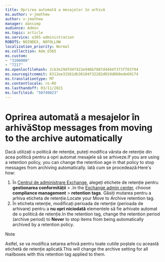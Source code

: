 ```yaml
---
title: Oprirea automată a mesajelor în arhivă
ms.author: v-jmathew
author: v-jmathew
manager: dansimp
audience: Admin
ms.topic: article
ms.service: o365-administration
ROBOTS: NOINDEX, NOFOLLOW
localization_priority: Normal
ms.collection: Adm_O365
ms.custom:
- "3100008"
- "7217"
ms.openlocfilehash: 2cb3e29dfd4f422e946b7887d4d44f373ff03794
ms.sourcegitcommit: 6312ee31561db36104f32282d019d069ede69174
ms.translationtype: MT
ms.contentlocale: ro-RO
ms.lasthandoff: 03/11/2021
ms.locfileid: "50749823"
---
```

# <a name="stop-messages-from-moving-to-the-archive-automatically"></a><span data-ttu-id="1ab13-102">Oprirea automată a mesajelor în arhivă</span><span class="sxs-lookup"><span data-stu-id="1ab13-102">Stop messages from moving to the archive automatically</span></span>

<span data-ttu-id="1ab13-103">Dacă utilizați o politică de retenție, puteți modifica vârsta de retenție din acea politică pentru a opri automat mesajele să se arhiveze.</span><span class="sxs-lookup"><span data-stu-id="1ab13-103">If you are using a retention policy, you can change the retention age in that policy to stop messages from archiving automatically.</span></span> <span data-ttu-id="1ab13-104">Iată cum se procedează:</span><span class="sxs-lookup"><span data-stu-id="1ab13-104">Here's how:</span></span>

1. <span data-ttu-id="1ab13-105">În [Centrul de administrare Exchange](https://go.microsoft.com/fwlink/?linkid=2059104), alegeți etichete de retenție pentru **gestionarea conformității**  >  .</span><span class="sxs-lookup"><span data-stu-id="1ab13-105">In the [Exchange admin center](https://go.microsoft.com/fwlink/?linkid=2059104), choose **compliance management** > **retention tags**.</span></span> <span data-ttu-id="1ab13-106">Găsiți mutarea pentru a arhiva eticheta de retenție.</span><span class="sxs-lookup"><span data-stu-id="1ab13-106">Locate your Move to Archive retention tag.</span></span>
2. <span data-ttu-id="1ab13-107">În eticheta retenție, modificați perioada de retenție (perioada de arhivare) pentru a **nu opri niciodată** elementele să fie arhivate automat de o politică de retenție.</span><span class="sxs-lookup"><span data-stu-id="1ab13-107">In the retention tag, change the retention period (archive period) to **Never** to stop items from being automatically archived by a retention policy.</span></span>

> [!NOTE]
> <span data-ttu-id="1ab13-108">Astfel, se va modifica setarea arhivă pentru toate cutiile poștale cu această etichetă de retenție aplicată.</span><span class="sxs-lookup"><span data-stu-id="1ab13-108">This will change the archive setting for all mailboxes with this retention tag applied to them.</span></span>
